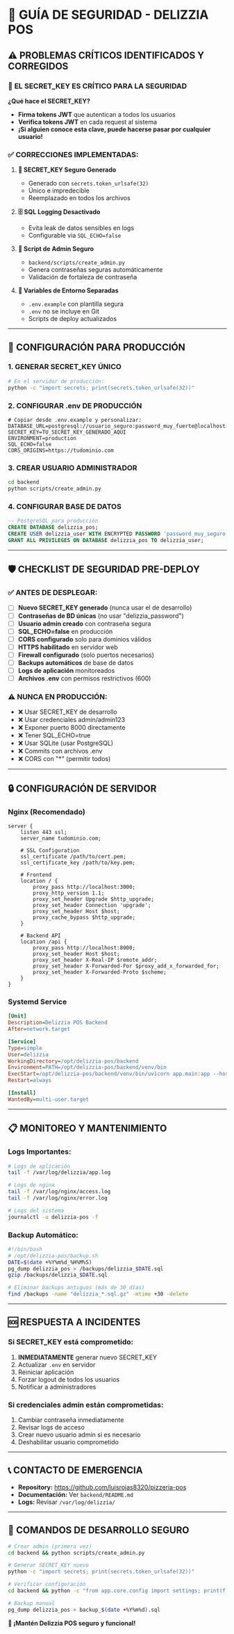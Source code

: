 # 🔐 GUÍA DE SEGURIDAD - DELIZZIA POS

## ⚠️ PROBLEMAS CRÍTICOS IDENTIFICADOS Y CORREGIDOS

### 🚨 **EL SECRET_KEY ES CRÍTICO PARA LA SEGURIDAD**

**¿Qué hace el SECRET_KEY?**
- **Firma tokens JWT** que autentican a todos los usuarios
- **Verifica tokens JWT** en cada request al sistema
- **¡Si alguien conoce esta clave, puede hacerse pasar por cualquier usuario!**

### ✅ **CORRECCIONES IMPLEMENTADAS:**

1. **🔑 SECRET_KEY Seguro Generado**
   - Generado con `secrets.token_urlsafe(32)` 
   - Único e impredecible
   - Reemplazado en todos los archivos

2. **🗄️ SQL Logging Desactivado**
   - Evita leak de datos sensibles en logs
   - Configurable via `SQL_ECHO=false`

3. **👤 Script de Admin Seguro**
   - `backend/scripts/create_admin.py`
   - Genera contraseñas seguras automáticamente
   - Validación de fortaleza de contraseña

4. **📁 Variables de Entorno Separadas**
   - `.env.example` con plantilla segura
   - `.env` no se incluye en Git
   - Scripts de deploy actualizados

---

## 🚀 CONFIGURACIÓN PARA PRODUCCIÓN

### 1. **GENERAR SECRET_KEY ÚNICO**
```bash
# En el servidor de producción:
python -c "import secrets; print(secrets.token_urlsafe(32))"
```

### 2. **CONFIGURAR .env DE PRODUCCIÓN**
```env
# Copiar desde .env.example y personalizar:
DATABASE_URL=postgresql://usuario_seguro:password_muy_fuerte@localhost:5432/delizzia_pos
SECRET_KEY=TU_SECRET_KEY_GENERADO_AQUI
ENVIRONMENT=production
SQL_ECHO=false
CORS_ORIGINS=https://tudominio.com
```

### 3. **CREAR USUARIO ADMINISTRADOR**
```bash
cd backend
python scripts/create_admin.py
```

### 4. **CONFIGURAR BASE DE DATOS**
```sql
-- PostgreSQL para producción
CREATE DATABASE delizzia_pos;
CREATE USER delizzia_user WITH ENCRYPTED PASSWORD 'password_muy_seguro';
GRANT ALL PRIVILEGES ON DATABASE delizzia_pos TO delizzia_user;
```

---

## 🛡️ CHECKLIST DE SEGURIDAD PRE-DEPLOY

### ✅ **ANTES DE DESPLEGAR:**

- [ ] **Nuevo SECRET_KEY generado** (nunca usar el de desarrollo)
- [ ] **Contraseñas de BD únicas** (no usar "delizzia_password")
- [ ] **Usuario admin creado** con contraseña segura
- [ ] **SQL_ECHO=false** en producción
- [ ] **CORS configurado** solo para dominios válidos
- [ ] **HTTPS habilitado** en servidor web
- [ ] **Firewall configurado** (solo puertos necesarios)
- [ ] **Backups automáticos** de base de datos
- [ ] **Logs de aplicación** monitoreados
- [ ] **Archivos .env** con permisos restrictivos (600)

### ⚠️ **NUNCA EN PRODUCCIÓN:**

- ❌ Usar SECRET_KEY de desarrollo
- ❌ Usar credenciales admin/admin123
- ❌ Exponer puerto 8000 directamente
- ❌ Tener SQL_ECHO=true
- ❌ Usar SQLite (usar PostgreSQL)
- ❌ Commits con archivos .env
- ❌ CORS con "*" (permitir todos)

---

## 🔒 CONFIGURACIÓN DE SERVIDOR

### **Nginx (Recomendado)**
```nginx
server {
    listen 443 ssl;
    server_name tudominio.com;
    
    # SSL Configuration
    ssl_certificate /path/to/cert.pem;
    ssl_certificate_key /path/to/key.pem;
    
    # Frontend
    location / {
        proxy_pass http://localhost:3000;
        proxy_http_version 1.1;
        proxy_set_header Upgrade $http_upgrade;
        proxy_set_header Connection 'upgrade';
        proxy_set_header Host $host;
        proxy_cache_bypass $http_upgrade;
    }
    
    # Backend API
    location /api {
        proxy_pass http://localhost:8000;
        proxy_set_header Host $host;
        proxy_set_header X-Real-IP $remote_addr;
        proxy_set_header X-Forwarded-For $proxy_add_x_forwarded_for;
        proxy_set_header X-Forwarded-Proto $scheme;
    }
}
```

### **Systemd Service**
```ini
[Unit]
Description=Delizzia POS Backend
After=network.target

[Service]
Type=simple
User=delizzia
WorkingDirectory=/opt/delizzia-pos/backend
Environment=PATH=/opt/delizzia-pos/backend/venv/bin
ExecStart=/opt/delizzia-pos/backend/venv/bin/uvicorn app.main:app --host 0.0.0.0 --port 8000
Restart=always

[Install]
WantedBy=multi-user.target
```

---

## 📋 MONITOREO Y MANTENIMIENTO

### **Logs Importantes:**
```bash
# Logs de aplicación
tail -f /var/log/delizzia/app.log

# Logs de nginx
tail -f /var/log/nginx/access.log
tail -f /var/log/nginx/error.log

# Logs del sistema
journalctl -u delizzia-pos -f
```

### **Backup Automático:**
```bash
#!/bin/bash
# /opt/delizzia-pos/backup.sh
DATE=$(date +%Y%m%d_%H%M%S)
pg_dump delizzia_pos > /backups/delizzia_$DATE.sql
gzip /backups/delizzia_$DATE.sql

# Eliminar backups antiguos (más de 30 días)
find /backups -name "delizzia_*.sql.gz" -mtime +30 -delete
```

---

## 🆘 RESPUESTA A INCIDENTES

### **Si SECRET_KEY está comprometido:**
1. **INMEDIATAMENTE** generar nuevo SECRET_KEY
2. Actualizar `.env` en servidor
3. Reiniciar aplicación
4. Forzar logout de todos los usuarios
5. Notificar a administradores

### **Si credenciales admin están comprometidas:**
1. Cambiar contraseña inmediatamente
2. Revisar logs de acceso
3. Crear nuevo usuario admin si es necesario
4. Deshabilitar usuario comprometido

---

## 📞 CONTACTO DE EMERGENCIA

- **Repository:** https://github.com/luisrojas8320/pizzeria-pos
- **Documentación:** Ver `backend/README.md`
- **Logs:** Revisar `/var/log/delizzia/`

---

## 🎯 COMANDOS DE DESARROLLO SEGURO

```bash
# Crear admin (primera vez)
cd backend && python scripts/create_admin.py

# Generar SECRET_KEY nuevo
python -c "import secrets; print(secrets.token_urlsafe(32))"

# Verificar configuración
cd backend && python -c "from app.core.config import settings; print(f'Environment: {settings.ENVIRONMENT}')"

# Backup manual
pg_dump delizzia_pos > backup_$(date +%Y%m%d).sql
```

**🍕 ¡Mantén Delizzia POS seguro y funcional!**